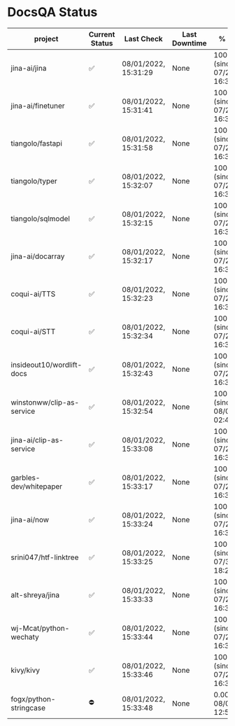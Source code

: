 # DocsQA Status

|         project         |Current Status|     Last Check     |Last Downtime|              % Uptime              |
|-------------------------|--------------|--------------------|-------------|------------------------------------|
|jina-ai/jina             |✅            |08/01/2022, 15:31:29|None         |100.000 (since 07/29/2022, 16:38:18)|
|jina-ai/finetuner        |✅            |08/01/2022, 15:31:41|None         |100.000 (since 07/29/2022, 16:38:18)|
|tiangolo/fastapi         |✅            |08/01/2022, 15:31:58|None         |100.000 (since 07/29/2022, 16:38:18)|
|tiangolo/typer           |✅            |08/01/2022, 15:32:07|None         |100.000 (since 07/29/2022, 16:38:18)|
|tiangolo/sqlmodel        |✅            |08/01/2022, 15:32:15|None         |100.000 (since 07/29/2022, 16:38:18)|
|jina-ai/docarray         |✅            |08/01/2022, 15:32:17|None         |100.000 (since 07/29/2022, 16:38:18)|
|coqui-ai/TTS             |✅            |08/01/2022, 15:32:23|None         |100.000 (since 07/29/2022, 16:38:18)|
|coqui-ai/STT             |✅            |08/01/2022, 15:32:34|None         |100.000 (since 07/29/2022, 16:38:18)|
|insideout10/wordlift-docs|✅            |08/01/2022, 15:32:43|None         |100.000 (since 07/29/2022, 16:38:18)|
|winstonww/clip-as-service|✅            |08/01/2022, 15:32:54|None         |100.000 (since 08/01/2022, 02:40:51)|
|jina-ai/clip-as-service  |✅            |08/01/2022, 15:33:08|None         |100.000 (since 07/29/2022, 16:38:18)|
|garbles-dev/whitepaper   |✅            |08/01/2022, 15:33:17|None         |100.000 (since 07/29/2022, 16:38:18)|
|jina-ai/now              |✅            |08/01/2022, 15:33:24|None         |100.000 (since 07/29/2022, 16:38:18)|
|srini047/htf-linktree    |✅            |08/01/2022, 15:33:25|None         |100.000 (since 07/31/2022, 18:29:28)|
|alt-shreya/jina          |✅            |08/01/2022, 15:33:33|None         |100.000 (since 07/29/2022, 16:38:18)|
|wj-Mcat/python-wechaty   |✅            |08/01/2022, 15:33:44|None         |100.000 (since 07/29/2022, 16:38:18)|
|kivy/kivy                |✅            |08/01/2022, 15:33:46|None         |100.000 (since 07/29/2022, 16:38:18)|
|fogx/python-stringcase   |⛔️           |08/01/2022, 15:33:48|None         |0.000 (since 08/01/2022, 12:54:44)  |

